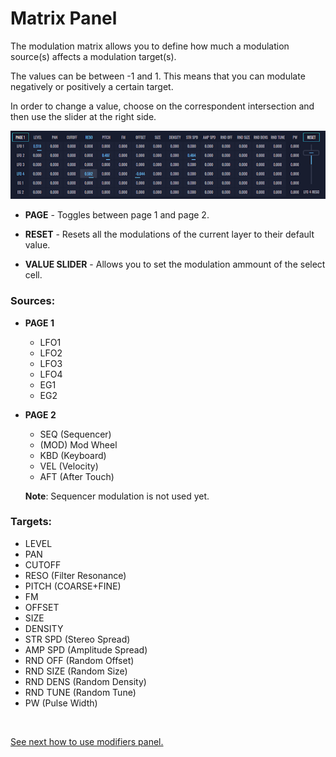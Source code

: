 # Matrix Panel

The modulation matrix allows you to define how much a modulation source(s) affects a modulation target(s).

The values can be between -1 and 1. This means that you can modulate negatively or positively a certain target.

In order to change a value, choose on the correspondent intersection and then use the slider at the right side.

<img src="images/matrix-panel.png" style="padding: 0px; bottom-padding: 0px;"/>

- **PAGE** - Toggles between page 1 and page 2.

- **RESET** - Resets all the modulations of the current layer to their default value.

- **VALUE SLIDER** - Allows you to set the modulation ammount of the select cell.

### Sources:

- **PAGE 1**

  - LFO1
  - LFO2
  - LFO3
  - LFO4
  - EG1
  - EG2

- **PAGE 2**

  - SEQ (Sequencer)
  - (MOD) Mod Wheel
  - KBD (Keyboard)
  - VEL (Velocity)
  - AFT (After Touch)

  **Note**: Sequencer modulation is not used yet.

### Targets:

- LEVEL
- PAN
- CUTOFF
- RESO (Filter Resonance)
- PITCH (COARSE+FINE)
- FM
- OFFSET
- SIZE
- DENSITY
- STR SPD (Stereo Spread)
- AMP SPD (Amplitude Spread)
- RND OFF (Random Offset)
- RND SIZE (Random Size)
- RND DENS (Random Density)
- RND TUNE (Random Tune)
- PW (Pulse Width)

<br/>

[See next how to use modifiers panel.](modifiers-panel)
